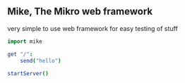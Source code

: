 ## Mike, The Mikro web framework

very simple to use web framework for easy testing of stuff

```nim
import mike

get "/":
    send("hello")
    
startServer()
```
